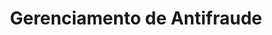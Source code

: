 ---
title: Gerenciamento de Antifraude
excerpt: ''
deprecated: false
hidden: false
metadata:
  title: ''
  description: ''
  robots: index
next:
  description: ''
---